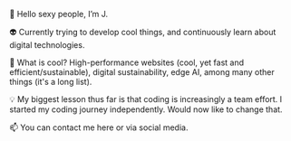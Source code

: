 👋 Hello sexy people, I’m J.

👽 Currently trying to develop cool things, and continuously learn about digital technologies.

💞️ What is cool? High-performance websites (cool, yet fast and efficient/sustainable), digital sustainability, edge AI, among many other things (it's a long list).

💡 My biggest lesson thus far is that coding is increasingly a team effort. I started my coding journey independently. Would now like to change that.

📫 You can contact me here or via social media.

<!---
jbolns/jbolns is a ✨ special ✨ repository because its `README.md` (this file) appears on your GitHub profile.
You can click the Preview link to take a look at your changes.
--->
